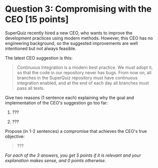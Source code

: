 # Question 3: Compromising with the CEO [15 points]

SuperQuiz recently hired a new CEO, who wants to improve the development practices using modern methods.
However, this CEO has no engineering background, so the suggested improvements are well intentioned but not always feasible.

The latest CEO suggestion is this:

> Continuous Integration is a modern best practice. We must adopt it, so that the code in our repository never has bugs.
> From now on, all branches in the SuperQuiz repository must have continuous integration enabled,
> and at the end of each day all branches must pass all tests.

Give two reasons (1 sentence each) explaining why the goal and implementation of the CEO's suggestion go too far:

1. ???

2. ??? 

Propose (in 1-2 sentences) a compromise that achieves the CEO's true objective:

> ???

_For each of the 3 answers, you get 5 points if it is relevant and your explanation makes sense, and 0 points otherwise._
